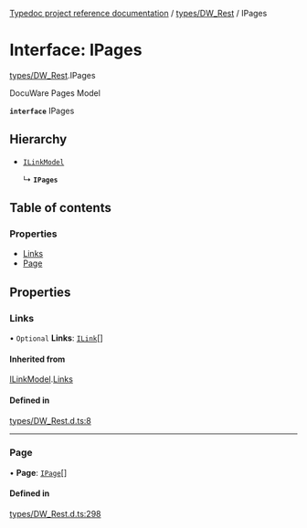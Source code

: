 [Typedoc project reference documentation](../README.md) / [types/DW_Rest](../modules/types_dw_rest.md) / IPages

# Interface: IPages

[types/DW_Rest](../modules/types_dw_rest.md).IPages

DocuWare Pages Model

**`interface`** IPages

## Hierarchy

- [`ILinkModel`](types_dw_rest.ilinkmodel.md)

  ↳ **`IPages`**

## Table of contents

### Properties

- [Links](types_dw_rest.ipages.md#links)
- [Page](types_dw_rest.ipages.md#page)

## Properties

### Links

• `Optional` **Links**: [`ILink`](types_dw_rest.ilink.md)[]

#### Inherited from

[ILinkModel](types_dw_rest.ilinkmodel.md).[Links](types_dw_rest.ilinkmodel.md#links)

#### Defined in

[types/DW_Rest.d.ts:8](https://github.com/DocuWare/REST-Sample-TS/blob/828b3d4/src/types/DW_Rest.d.ts#L8)

___

### Page

• **Page**: [`IPage`](types_dw_rest.ipage.md)[]

#### Defined in

[types/DW_Rest.d.ts:298](https://github.com/DocuWare/REST-Sample-TS/blob/828b3d4/src/types/DW_Rest.d.ts#L298)
